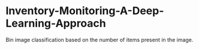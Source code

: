 # Inventory-Monitoring-A-Deep-Learning-Approach
Bin image classification based on the number of items present in the image.
